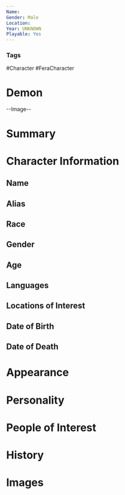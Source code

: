 ```yaml
---
Name: 
Gender: Male
Location: 
Year: UNKNOWN
Playable: Yes
---
```


### Tags
#Character #FeraCharacter 


# Demon

--Image--

# Summary


# Character Information

## Name

## Alias

## Race

## Gender

## Age

## Languages

## Locations of Interest

## Date of Birth

## Date of Death

# Appearance

# Personality

# People of Interest

# History

# Images
